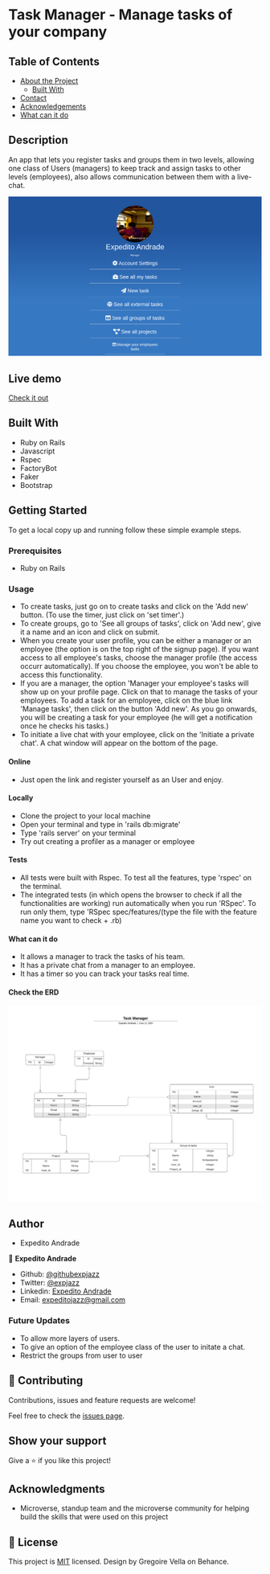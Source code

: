 # Task Manager - Manage tasks of your company

<!-- TABLE OF CONTENTS -->

## Table of Contents

- [About the Project](#about-the-project)
  - [Built With](#built-with)
- [Contact](#Authors)
- [Acknowledgements](#acknowledgements)
- [What can it do](#What-can-it-do)

## Description

An app that lets you register tasks and groups them in two levels, allowing one class of Users (managers) to keep track and assign tasks to other levels (employees), also allows communication between them with a live-chat.

![screenshot](./images/mainpage.png)

## Live demo

[Check it out](https://intense-earth-68762.herokuapp.com/)

## Built With

- Ruby on Rails
- Javascript
- Rspec
- FactoryBot
- Faker
- Bootstrap

## Getting Started

To get a local copy up and running follow these simple example steps.

### Prerequisites

- Ruby on Rails

### Usage
- To create tasks, just go on to create tasks and click on the 'Add new' button. (To use the timer, just click on 'set timer'.)
- To create groups, go to 'See all groups of tasks', click on 'Add new', give it a name and an icon and click on submit.
- When you create your user profile, you can be either a manager or an employee (the option is on the top right of the signup page). If you want access to all employee's tasks, choose the manager profile (the access occurr automatically). If you choose the employee, you won't be able to access this functionality. 
- If you are a manager, the option 'Manager your employee's tasks will show up on your profile page. Click on that to manage the tasks of your employees. To add a task for an employee, click on the blue link 'Manage tasks', then click on the button 'Add new'. As you go onwards, you will be creating a task for your employee (he will get a notification once he checks his tasks.)
- To initiate a live chat with your employee, click on the 'Initiate a private chat'. A chat window will appear on the bottom of the page.

#### Online

- Just open the link and register yourself as an User and enjoy.

#### Locally

- Clone the project to your local machine
- Open your terminal and type in 'rails db:migrate'
- Type 'rails server' on your terminal
- Try out creating a profiler as a manager or employee

#### Tests
- All tests were built with Rspec. To test all the features, type 'rspec' on the terminal.
- The integrated tests (in which opens the browser to check if all the functionalities are working) run automatically when you run 'RSpec'. To run only them, type 'RSpec spec/features/(type the file with the feature name you want to check + .rb)

#### What can it do
- It allows a manager to track the tasks of his team.
- It has a private chat from a manager to an employee.
- It has a timer so you can track your tasks real time.

#### Check the ERD
![ERD](./erd.png)

## Author

- Expedito Andrade

👤 **Expedito Andrade**

- Github: [@githubexpjazz](https://github.com/expjazz)
- Twitter: [@expjazz](https://twitter.com/expeditoandrade13)
- Linkedin: [Expedito Andrade](https://www.linkedin.com/in/expedito-andrade-3645151a4/)
- Email: expeditojazz@gmail.com

### Future Updates

- To allow more layers of users.
- To give an option of the employee class of the user to initate a chat.
- Restrict the groups from user to user

## 🤝 Contributing

Contributions, issues and feature requests are welcome!

Feel free to check the [issues page](issues/).

## Show your support

Give a ⭐️ if you like this project!

## Acknowledgments

- Microverse, standup team and the microverse community for helping build the skills that were used on this project

## 📝 License

This project is [MIT](lic.url) licensed.
Design by Gregoire Vella on Behance.
